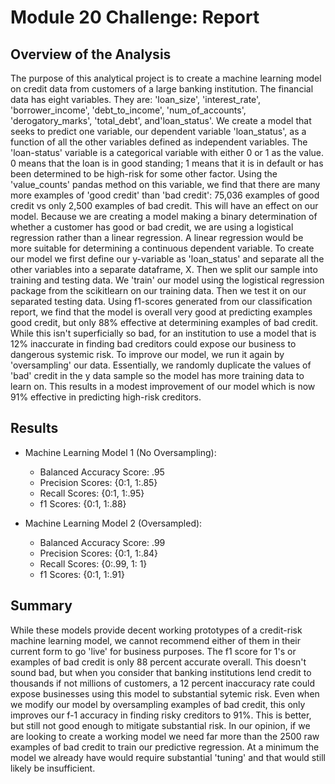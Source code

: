# Module 20 Challenge: Report

## Overview of the Analysis

The purpose of this analytical project is to create a machine learning model on credit data from customers of a large banking institution. The financial data has eight variables. They are: 'loan_size', 'interest_rate', 'borrower_income', 'debt_to_income', 'num_of_accounts', 'derogatory_marks', 'total_debt', and'loan_status'. We create a model that seeks to predict one variable, our dependent variable 'loan_status', as a function of all the other variables defined as independent variables. The 'loan-status' variable is a categorical variable with either 0 or 1 as the value. 0 means that the loan is in good standing; 1 means that it is in default or has been determined to be high-risk for some other factor. Using the 'value_counts' pandas method on this variable, we find that there are many more examples of 'good credit' than 'bad credit': 75,036 examples of good credit vs only 2,500 examples of bad credit. This will have an effect on our model. Because we are creating a model making a binary determination of whether a customer has good or bad credit, we are using a logistical regression rather than a linear regression. A linear regression would be more suitable for determining a continuous dependent variable. To create our model we first define our y-variable as 'loan_status' and separate all the other variables into a separate dataframe, X. Then we split our sample into training and testing data. We 'train' our model using the logistical regression package from the scikitlearn on our training data. Then we test it on our separated testing data. Using f1-scores generated from our classification report, we find that the model is overall very good at predicting examples good credit, but only 88% effective at determining examples of bad credit. While this isn't superficially so bad, for an institution to use a model that is 12% inaccurate in finding bad creditors could expose our business to dangerous systemic risk. To improve our model, we run it again by 'oversampling' our data. Essentially, we randomly duplicate the values of 'bad' credit in the y data sample so the model has more training data to learn on. This results in a modest improvement of our model which is now 91% effective in predicting high-risk creditors. 

## Results

* Machine Learning Model 1 (No Oversampling):
  * Balanced Accuracy Score: .95
  * Precision Scores: {0:1, 1:.85} 
  * Recall Scores: {0:1, 1:.95} 
  * f1 Scores: {0:1, 1:.88} 

* Machine Learning Model 2 (Oversampled):
  * Balanced Accuracy Score: .99
  * Precision Scores: {0:1, 1:.84} 
  * Recall Scores: {0:.99, 1: 1} 
  * f1 Scores: {0:1, 1:.91} 

## Summary
While these models provide decent working prototypes of a credit-risk machine learning model, we cannot recommend either of them in their current form to go 'live' for business purposes. The f1 score for 1's or examples of bad credit is only 88 percent accurate overall. This doesn't sound bad, but when you consider that banking institutions lend credit to thousands if not millions of customers, a 12 percent inaccuracy rate could expose businesses using this model to substantial sytemic risk. Even when we modify our model by oversampling examples of bad credit, this only improves our f-1 accuracy in finding risky creditors to 91%. This is better, but still not good enough to mitigate substantial risk. In our opinion, if we are looking to create a working model we need far more than the 2500 raw examples of bad credit to train our predictive regression. At a minimum the model we already have would require substantial 'tuning' and that would still likely be insufficient.
